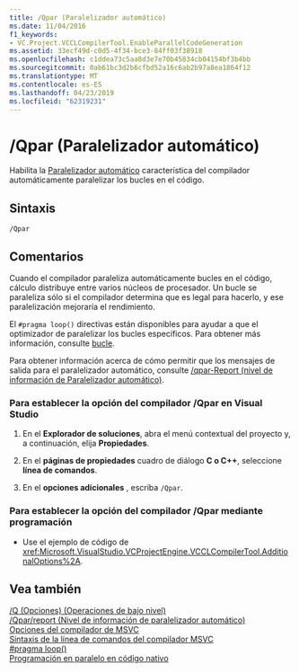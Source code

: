 ```yaml
---
title: /Qpar (Paralelizador automático)
ms.date: 11/04/2016
f1_keywords:
- VC.Project.VCCLCompilerTool.EnableParallelCodeGeneration
ms.assetid: 33ecf49d-c0d5-4f34-bce3-84ff03f38918
ms.openlocfilehash: c1ddea73c5aa8d3e7e70b45834cb04154bf3b4bb
ms.sourcegitcommit: 0ab61bc3d2b6cfbd52a16c6ab2b97a8ea1864f12
ms.translationtype: MT
ms.contentlocale: es-ES
ms.lasthandoff: 04/23/2019
ms.locfileid: "62319231"
---
```

# <a name="qpar-auto-parallelizer"></a>/Qpar (Paralelizador automático)

Habilita la [Paralelizador automático](../../parallel/auto-parallelization-and-auto-vectorization.md) característica del compilador automáticamente paralelizar los bucles en el código.

## <a name="syntax"></a>Sintaxis

```
/Qpar
```

## <a name="remarks"></a>Comentarios

Cuando el compilador paraleliza automáticamente bucles en el código, cálculo distribuye entre varios núcleos de procesador. Un bucle se paraleliza sólo si el compilador determina que es legal para hacerlo, y ese paralelización mejoraría el rendimiento.

El `#pragma loop()` directivas están disponibles para ayudar a que el optimizador de paralelizar los bucles específicos. Para obtener más información, consulte [bucle](../../preprocessor/loop.md).

Para obtener información acerca de cómo permitir que los mensajes de salida para el paralelizador automático, consulte [/qpar-Report (nivel de información de Paralelizador automático)](qpar-report-auto-parallelizer-reporting-level.md).

### <a name="to-set-the-qpar-compiler-option-in-visual-studio"></a>Para establecer la opción del compilador /Qpar en Visual Studio

1. En el **Explorador de soluciones**, abra el menú contextual del proyecto y, a continuación, elija **Propiedades**.

1. En el **páginas de propiedades** cuadro de diálogo **C o C++**, seleccione **línea de comandos**.

1. En el **opciones adicionales** , escriba `/Qpar`.

### <a name="to-set-the-qpar-compiler-option-programmatically"></a>Para establecer la opción del compilador /Qpar mediante programación

- Use el ejemplo de código de <xref:Microsoft.VisualStudio.VCProjectEngine.VCCLCompilerTool.AdditionalOptions%2A>.

## <a name="see-also"></a>Vea también

[/Q (Opciones) (Operaciones de bajo nivel)](q-options-low-level-operations.md)<br/>
[/Qpar/report (Nivel de información de paralelizador automático)](qpar-report-auto-parallelizer-reporting-level.md)<br/>
[Opciones del compilador de MSVC](compiler-options.md)<br/>
[Sintaxis de la línea de comandos del compilador MSVC](compiler-command-line-syntax.md)<br/>
[#pragma loop()](../../preprocessor/loop.md)<br/>
[Programación en paralelo en código nativo](https://blogs.msdn.microsoft.com/nativeconcurrency/2012/04/12/auto-vectorizer-in-visual-studio-2012-overview/)
